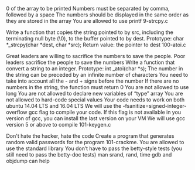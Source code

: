 0 of the array to be printed
Numbers must be separated by comma, followed by a space
The numbers should be displayed in the same order as they are stored in the array
You are allowed to use printf
9-strcpy.c

Write a function that copies the string pointed to by src, including the
terminating null byte (\0), to the buffer pointed to by dest.
Prototype: char *_strcpy(char *dest, char *src);
Return value: the pointer to dest
100-atoi.c

Great leaders are willing to sacrifice the numbers to save the people.
Poor leaders sacrifice the people to save the numbers
Write a function that convert a string to an integer.
Prototype: int _atoi(char *s);
The number in the string can be preceded by an infinite number of characters
You need to take into account all the - and + signs before the number
If there are no numbers in the string, the function must return 0
You are not allowed to use long
You are not allowed to declare new variables of “type” array
You are not allowed to hard-code special values
Your code needs to work on both ubuntu 14.04 LTS and 16.04 LTS
We will use the -fsanitize=signed-integer-overflow gcc flag to compile your code.
If this flag is not available in you version of gcc, you can install the last version on your VM
We will use gcc version 5 or above to compile
101-keygen.c

Don't hate the hacker, hate the code
Create a program that generates random valid passwords for the
program 101-crackme.
You are allowed to use the standard library
You don’t have to pass the betty-style tests
(you still need to pass the betty-doc tests)
man srand, rand, time
gdb and objdump can help